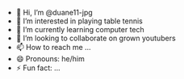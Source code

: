 - 👋 Hi, I’m @duane11-jpg
- 👀 I’m interested in playing table tennis
- 🌱 I’m currently learning computer tech
- 💞️ I’m looking to collaborate on grown youtubers
- 📫 How to reach me ...
- 😄 Pronouns: he/him
- ⚡ Fun fact: ...

<!---
duane11-jpg/duane11-jpg is a ✨ special ✨ repository because its `README.md` (this file) appears on your GitHub profile.
You can click the Preview link to take a look at your changes.
--->
